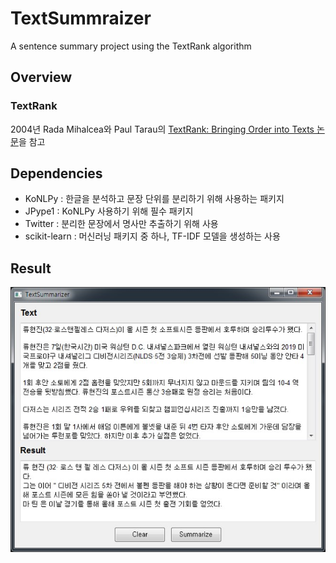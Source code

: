 # TextSummraizer
A sentence summary project using the TextRank algorithm

## Overview
### TextRank
2004년 Rada Mihalcea와 Paul Tarau의 [TextRank: Bringing Order into Texts 논문](https://web.eecs.umich.edu/~mihalcea/papers/mihalcea.emnlp04.pdf)을 참고

## Dependencies
+ KoNLPy : 한글을 분석하고 문장 단위를 분리하기 위해 사용하는 패키지
+ JPype1 : KoNLPy 사용하기 위해 필수 패키지
+ Twitter : 분리한 문장에서 명사만 추출하기 위해 사용
+ scikit-learn : 머신러닝 패키지 중 하나, TF-IDF 모델을 생성하는 사용

## Result
![img/image.jpg](img/image.jpg)
